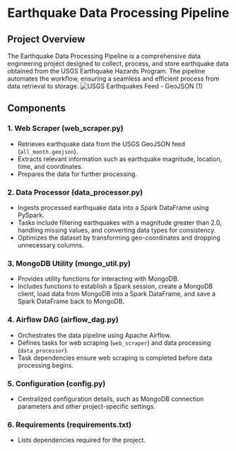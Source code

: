 # Earthquake Data Processing Pipeline

## Project Overview

The Earthquake Data Processing Pipeline is a comprehensive data engineering project designed to collect, process, and store earthquake data obtained from the USGS Earthquake Hazards Program. The pipeline automates the workflow, ensuring a seamless and efficient process from data retrieval to storage.
![USGS Earthquakes Feed - GeoJSON (1)](https://github.com/MaryamELMOUIM/Earthquakes_DataViz/assets/152428007/6b1e08f6-4db9-40b2-bf9c-35282ed43a21)

## Components

### 1. Web Scraper (web_scraper.py)

- Retrieves earthquake data from the USGS GeoJSON feed (`all_month.geojson`).
- Extracts relevant information such as earthquake magnitude, location, time, and coordinates.
- Prepares the data for further processing.

### 2. Data Processor (data_processor.py)

- Ingests processed earthquake data into a Spark DataFrame using PySpark.
- Tasks include filtering earthquakes with a magnitude greater than 2.0, handling missing values, and converting data types for consistency.
- Optimizes the dataset by transforming geo-coordinates and dropping unnecessary columns.

### 3. MongoDB Utility (mongo_util.py)

- Provides utility functions for interacting with MongoDB.
- Includes functions to establish a Spark session, create a MongoDB client, load data from MongoDB into a Spark DataFrame, and save a Spark DataFrame back to MongoDB.

### 4. Airflow DAG (airflow_dag.py)

- Orchestrates the data pipeline using Apache Airflow.
- Defines tasks for web scraping (`web_scraper`) and data processing (`data_processor`).
- Task dependencies ensure web scraping is completed before data processing begins.

### 5. Configuration (config.py)

- Centralized configuration details, such as MongoDB connection parameters and other project-specific settings.

### 6. Requirements (requirements.txt)

- Lists dependencies required for the project.

